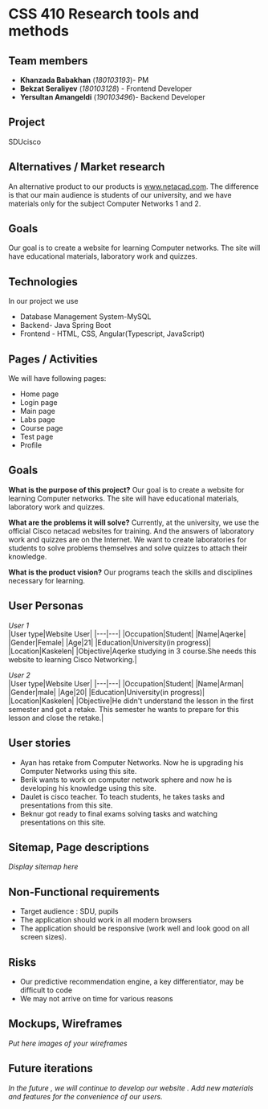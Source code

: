 # CSS 410 Research tools and methods
## Team members
+ **Khanzada Babakhan** (*180103193*)- PM
+ **Bekzat Seraliyev** (*180103128*) - Frontend Developer 
+ **Yersultan Amangeldi** (*190103496*)- Backend Developer 

## Project
SDUcisco 

## Alternatives / Market research
An alternative product to our products is www.netacad.com. The difference is that our main audience is students of our university, and we have materials only for the subject Computer Networks 1 and 2.


## Goals
Our goal is to create a website for learning Computer networks. The site will have educational materials, laboratory work and quizzes.

## Technologies
In our project we use 
 - Database Management System-MySQL
 - Backend- Java Spring Boot
 - Frontend - HTML, CSS, Angular(Typescript, JavaScript)


## Pages / Activities 
We will have following pages:
- Home page
- Login page
- Main page
- Labs page
- Course page
- Test page
- Profile

## Goals
**What is the purpose of this project?** Our goal is to create a website for learning Computer networks. The site will have educational materials, laboratory work and quizzes.

**What are the problems it will solve?** Currently, at the university, we use the official Cisco netacad websites for training. And the answers of laboratory work and quizzes are on the Internet. We want to create laboratories for students to solve problems themselves and solve quizzes to attach their knowledge.

**What is the product vision?** Our programs teach the skills and disciplines necessary for learning.

## User Personas
*User 1*  
|User type|Website User|
|---|---|
|Occupation|Student|
|Name|Aqerke|
|Gender|Female|
|Age|21|
|Education|University(in progress)|
|Location|Kaskelen|
|Objective|Aqerke studying in 3 course.She needs this website to learning Cisco Networking.|

*User 2*  
|User type|Website User|
|---|---|
|Occupation|Student|
|Name|Arman|
|Gender|male|
|Age|20|
|Education|University(in progress)|
|Location|Kaskelen|
|Objective|He didn't understand the lesson in the first semester and got a retake. This semester he wants to prepare for this lesson and close the retake.|


## User stories

 + Ayan has retake from Computer Networks. Now he is upgrading his Computer Networks using this site.
 + Berik wants to work on computer network sphere and now he is developing his knowledge using this site.
 + Daulet is cisco teacher. To teach students, he takes tasks and presentations from this site.
 + Beknur got ready to final exams solving tasks and watching presentations on this site.


## Sitemap, Page descriptions

*Display sitemap here*

## Non-Functional requirements
 + Target audience : SDU, pupils 
 + The application should work in all modern browsers
 + The application should be responsive (work well and look good on all screen sizes).

## Risks
+ Our predictive recommendation engine, a key differentiator, may be difficult to code
+ We may not arrive on time for various reasons

## Mockups, Wireframes
*Put here images of your wireframes*

## Future iterations
*In the future , we will continue to develop our website . Add new materials and features for the convenience of our users.*
